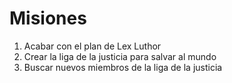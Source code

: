 # Misiones

1. Acabar con el plan de Lex Luthor
2. Crear la liga de la justicia para salvar al mundo
3. Buscar nuevos miembros de la liga de la justicia
